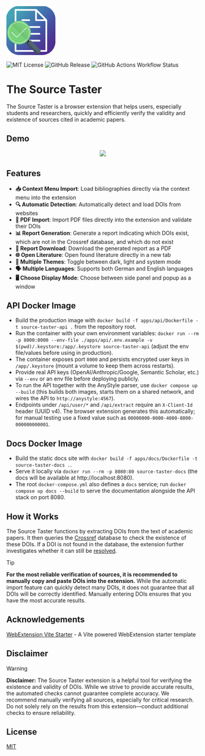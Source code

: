 ![](/extension/assets/icon128.png)

![MIT License](https://img.shields.io/badge/License-MIT-green.svg) ![GitHub Release](https://img.shields.io/github/v/release/jeffnawroth/source-taster) ![GitHub Actions Workflow Status](https://img.shields.io/github/actions/workflow/status/jeffnawroth/source-taster/ci.yml)

# The Source Taster

The Source Taster is a browser extension that helps users, especially students and researchers, quickly and efficiently verify the validity and existence of sources cited in academic papers.

## Demo

<p align="center">
  <img src="https://github.com/user-attachments/assets/900dd96c-7b5e-4bae-946f-59d15f8a80eb" >
</p>

## Features

- **📥 Context Menu Import**: Load bibliographies directly via the context menu into the extension
- **🔍 Automatic Detection**: Automatically detect and load DOIs from websites
- **📎 PDF Import**: Import PDF files directly into the extension and validate their DOIs
- **📊 Report Generation**: Generate a report indicating which DOIs exist, which are not in the Crossref database, and which do not exist
- **📄 Report Download**: Download the generated report as a PDF
- **🌐 Open Literature**: Open found literature directly in a new tab
- **🌙 Multiple Themes**: Toggle between dark, light and system mode
- **🗣️ Multiple Languages**: Supports both German and English languages
- **🖥️ Choose Display Mode**: Choose between side panel and popup as a window

## API Docker Image

- Build the production image with `docker build -f apps/api/Dockerfile -t source-taster-api .` from the repository root.
- Run the container with your own environment variables: `docker run --rm -p 8000:8000 --env-file ./apps/api/.env.example -v $(pwd)/.keystore:/app/.keystore source-taster-api` (adjust the env file/values before using in production).
- The container exposes port `8000` and persists encrypted user keys in `/app/.keystore` (mount a volume to keep them across restarts).
- Provide real API keys (OpenAI/Anthropic/Google, Semantic Scholar, etc.) via `--env` or an env file before deploying publicly.
- To run the API together with the AnyStyle parser, use `docker compose up --build` (this builds both images, starts them on a shared network, and wires the API to `http://anystyle:4567`).
- Endpoints under `/api/user/*` and `/api/extract` require an `X-Client-Id` header (UUID v4). The browser extension generates this automatically; for manual testing use a fixed value such as `00000000-0000-4000-8000-000000000001`.

## Docs Docker Image

- Build the static docs site with `docker build -f apps/docs/Dockerfile -t source-taster-docs .`.
- Serve it locally via `docker run --rm -p 8080:80 source-taster-docs` (the docs will be available at http://localhost:8080).
- The root `docker-compose.yml` also defines a `docs` service; run `docker compose up docs --build` to serve the documentation alongside the API stack on port 8080.

## How it Works

The Source Taster functions by extracting DOIs from the text of academic papers. It then queries the [Crossref](https://www.crossref.org/) database to check the existence of these DOIs. If a DOI is not found in the database, the extension further investigates whether it can still be [resolved](https://dx.doi.org/).

> [!TIP]
> **For the most reliable verification of sources, it is recommended to manually copy and paste DOIs into the extension.** While the automatic import feature can quickly detect many DOIs, it does not guarantee that all DOIs will be correctly identified. Manually entering DOIs ensures that you have the most accurate results.

<!-- ## API Reference

https://api.crossref.org/swagger-ui/index.html -->

## Acknowledgements

[WebExtension Vite Starter](https://github.com/antfu-collective/vitesse-webext) - A Vite powered WebExtension starter template

## Disclaimer

> [!WARNING]
> **Disclaimer:** The Source Taster extension is a helpful tool for verifying the existence and validity of DOIs. While we strive to provide accurate results, the automated checks cannot guarantee complete accuracy. We recommend manually verifying all sources, especially for critical research. Do not solely rely on the results from this extension—conduct additional checks to ensure reliability.

## License

[MIT](/LICENSE)
